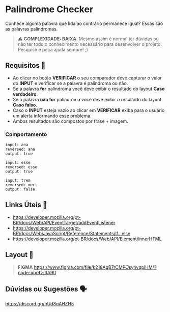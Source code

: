 # Palindrome Checker

Conhece alguma palavra que lida ao contrário permanece igual? Essas são as palavras palíndromas.

> ⚠️ **COMPLEXIDADE: BAIXA**. Mesmo assim é normal ter dúvidas ou não ter todo o conhecimento necessário para desenvolver o projeto. Pesquise e peça ajuda sempre! ;)

## Requisitos 📌

- Ao clicar no botão **VERIFICAR** o seu comparador deve capturar o valor do **INPUT** e verificar se a palavra é palíndroma ou não.
- Se a palavra **for** palíndroma você deve exibir o resultado do layout **Caso verdadeiro**.
- Se a palavra **não for** palíndroma você deve exibir o resultado do layout **Caso falso**.
- Caso o **INPUT** esteja vazio ao clicar em **VERIFICAR** exiba para o usuário um alerta informando esse problema.
- Ambos resultados são compostos por frase + imagem.

### Comportamento

````
input: ana
reversed: ana
output: true

input: esse
reversed: esse
output: true

input: trem
reversed: mert
output: false
````


## Links Úteis 🔗

- https://developer.mozilla.org/pt-BR/docs/Web/API/EventTarget/addEventListener
- https://developer.mozilla.org/pt-BR/docs/Web/JavaScript/Reference/Statements/if...else
- https://developer.mozilla.org/pt-BR/docs/Web/API/Element/innerHTML

## Layout 🎨

> **FIGMA**
> https://www.figma.com/file/k218AgB7rCMPOsyhvqpiHM/?node-id=9%3A90

## Dúvidas ou Sugestões 🗣️

https://discord.gg/hUd8qAHZH5